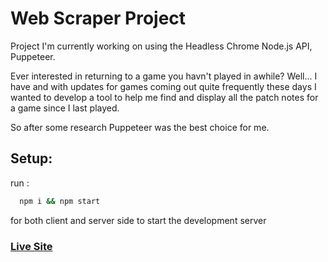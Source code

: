 
# Web Scraper Project

Project I'm currently working on using the Headless Chrome Node.js API, Puppeteer.

Ever interested in returning to a game you havn't played in awhile? Well... I have and with updates for games coming out quite frequently these days I wanted to develop a tool to help me find and display all the patch notes for a game since I last played.

So after some research Puppeteer was the best choice for me.


## Setup:

run :
```bash
  npm i && npm start
```
for both client and server side to start the development server

### [Live Site](https://web-scraper-project.herokuapp.com/)
